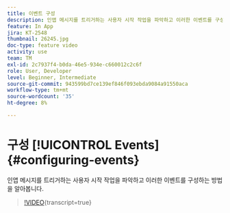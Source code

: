 ```yaml
---
title: 이벤트 구성
description: 인앱 메시지를 트리거하는 사용자 시작 작업을 파악하고 이러한 이벤트를 구성하는 방법을 알아봅니다.
feature: In App
jira: KT-2548
thumbnail: 26245.jpg
doc-type: feature video
activity: use
team: TM
exl-id: 2c7937f4-b0da-46e5-934e-c660012c2c6f
role: User, Developer
level: Beginner, Intermediate
source-git-commit: 943599bd7ce139ef846f093ebda9084a91550aca
workflow-type: tm+mt
source-wordcount: '35'
ht-degree: 8%

---
```


# 구성 [!UICONTROL Events] {#configuring-events}

인앱 메시지를 트리거하는 사용자 시작 작업을 파악하고 이러한 이벤트를 구성하는 방법을 알아봅니다.

>[!VIDEO](https://video.tv.adobe.com/v/40914?learn=on&captions=kor){transcript=true}
